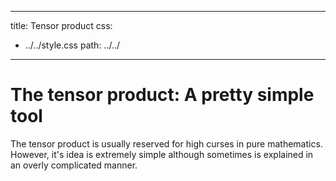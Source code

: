 
---                                                                                  
title: Tensor product
css:
- ../../style.css
path: ../../

---    
# The tensor product: A pretty simple tool

The tensor product is usually reserved for high curses 
in pure mathematics. However, it's idea is extremely simple although
sometimes is explained in an overly complicated manner.
